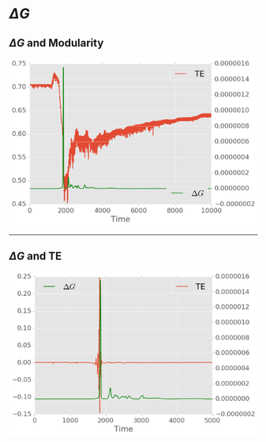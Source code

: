 # $\Delta G$

## $\Delta G$ and Modularity

![](figure/deltaG_mod.png)



-----

## $\Delta G$ and TE

![](figure/deltaG_TE.png)

